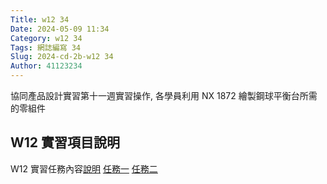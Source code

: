 ```yaml
---
Title: w12 34
Date: 2024-05-09 11:34
Category: w12 34
Tags: 網誌編寫 34
Slug: 2024-cd-2b-w12 34
Author: 41123234
---
```


協同產品設計實習第十一週實習操作, 各學員利用 NX 1872 繪製鋼球平衡台所需的零組件

<!-- PELICAN_END_SUMMARY -->

## W12 實習項目說明

 W12 實習任務內容[說明](https://youtu.be/z7XrHbHhGRk)
 [任務一](https://youtu.be/5sjU2tIWB2k)
 [任務二](https://youtu.be/rOaWBEFZOLY)